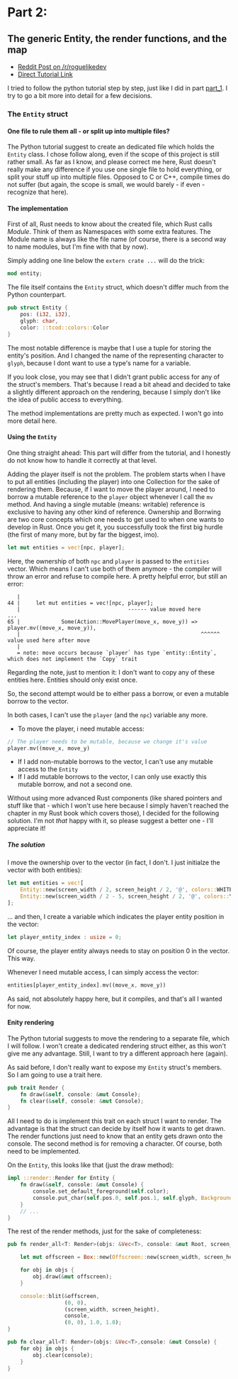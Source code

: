 # Part 2: 
## The generic Entity, the render functions, and the map

- [Reddit Post on /r/roguelikedev](https://www.reddit.com/r/roguelikedev/comments/8twiwa/roguelikedev_does_the_complete_roguelike_tutorial/)
- [Direct Tutorial Link](http://rogueliketutorials.com/libtcod/2)

I tried to follow the python tutorial step by step, just like I did in part [part_1](../part_1). I try to go a bit more into detail for a few decisions.

### The `Entity` struct

#### One file to rule them all - or split up into multiple files?

The Python tutorial suggest to create an dedicated file which holds the `Entity` class. I chose follow along, even if the scope of this project is still rather small. As far as I know, and please correct me here, Rust doesn't really make any difference if you use one single file to hold everything, or split your stuff up into multiple files. Opposed to C or C++, compile times do not suffer (but again, the scope is small, we would barely - if even - recognize that here).

#### The implementation

First of all, Rust needs to know about the created file, which Rust calls _Module_. Think of them as Namespaces with some extra features. The Module name is always like the file name (of course, there is a second way to name modules, but I'm fine with that by now).

Simply adding one line below the `extern crate ...` will do the trick: 

```rust
mod entity; 
```

The file itself contains the `Entity` struct, which doesn't differ much from the Python counterpart.

```rust
pub struct Entity {
    pos: (i32, i32),
    glyph: char,
    color: ::tcod::colors::Color
}
```

The most notable difference is maybe that I use a tuple for storing the entity's position. And I changed the name of the representing character to `glyph`, because I dont want to use a type's name for a variable.

If you look close, you may see that I didn't grant public access for any of the struct's members. That's because I read a bit ahead and decided to take a slightly different approach on the rendering, because I simply don't like the idea of public access to everything.

The method implementations are pretty much as expected. I won't go into more detail here. 

#### Using the `Entity`

One thing straight ahead: This part will differ from the tutorial, and I honestly do not know how to handle it correctly at that level. 

Adding the player itself is not the problem. The problem starts when I have to put all entities (including the player) into one Collection for the sake of rendering them. Because, if I want to move the player around, I need to borrow a mutable reference to the `player` object whenever I call the `mv` method. And having a single mutable (means: writable) reference is exclusive to having any other kind of reference. Ownership and Borrwing are two core concepts which one needs to get used to when one wants to develop in Rust. Once you get it, you successfully took the first big hurdle (the first of many more, but by far the biggest, imo).

```rust
let mut entities = vec![npc, player];
```

Here, the ownership of both `npc` and `player` is passed to the `entities` vector. Which means I can't use both of them anymore - the compiler will throw an error and refuse to compile here. A pretty helpful error, but still an error:

```
   |
44 |     let mut entities = vec![npc, player];
   |                                  ------ value moved here
...
65 |             Some(Action::MovePlayer(move_x, move_y)) => player.mv((move_x, move_y)),
   |                                                         ^^^^^^ value used here after move
   |
   = note: move occurs because `player` has type `entity::Entity`, which does not implement the `Copy` trait
```

Regarding the note, just to mention it: I don't want to copy any of these entities here. Entities should only exist once.

So, the second attempt would be to either pass a borrow, or even a mutable borrow to the vector.

In both cases, I can't use the `player` (and the `npc`) variable any more.   
- To move the player, i need mutable access:  
```rust
// The player needs to be mutable, because we change it's value
player.mv((move_x, move_y)
``` 
- If I add non-mutable borrows to the vector, I can't use any mutable access to the `Entity`
- If I add mutable borrows to the vector, I can only use exactly this mutable borrow, and not a second one.

Without using more advanced Rust components (like shared pointers and stuff like that - which I won't use here because I simply haven't reached the chapter in my Rust book which covers those), I decided for the following solution. I'm not _that_ happy with it, so please suggest a better one - I'll appreciate it!

##### The solution

I move the ownership over to the vector (in fact, I don't. I just initialze the vector with both entities):

```rust
let mut entities = vec![
    Entity::new(screen_width / 2, screen_height / 2, '@', colors::WHITE),
    Entity::new(screen_width / 2 - 5, screen_height / 2, '@', colors::YELLOW),
];
```

... and then, I create a variable which indicates the player entity position in the vector:

```rust
let player_entity_index : usize = 0;
```

Of course, the player entity always needs to stay on position 0 in the vector. This way.

Whenever I need mutable access, I can simply access the vector:

```rust
entities[player_entity_index].mv((move_x, move_y))
```

As said, not absolutely happy here, but it compiles, and that's all I wanted for now.

#### Enity rendering

The Python tutorial suggests to move the rendering to a separate file, which I will follow. I won't create a dedicated rendering struct either, as this won't give me any advantage. Still, I want to try a different approach here (again). 

As said before, I don't really want to expose my `Entity` struct's members. So I am going to use a trait here.

```rust
pub trait Render {
    fn draw(&self, console: &mut Console);
    fn clear(&self, console: &mut Console);
}

```

All I need to do is implement this trait on each struct I want to render. The advantage is that the struct can decide by itself how it wants to get drawn. The render functions just need to know that an entity gets drawn onto the console. The second method is for removing a character. Of course, both need to be implemented.

On the `Entity`, this looks like that (just the draw method):

```rust
impl ::render::Render for Entity {
    fn draw(&self, console: &mut Console) {
        console.set_default_foreground(self.color);
        console.put_char(self.pos.0, self.pos.1, self.glyph, BackgroundFlag::None);
    }
    // ...
}
```

The rest of the render methods, just for the sake of completeness:

```rust
pub fn render_all<T: Render>(objs: &Vec<T>, console: &mut Root, screen_width: i32, screen_height: i32) {

    let mut offscreen = Box::new(Offscreen::new(screen_width, screen_height));

    for obj in objs {
        obj.draw(&mut offscreen);
    }

    console::blit(&offscreen,
                  (0, 0),
                  (screen_width, screen_height),
                  console,
                  (0, 0), 1.0, 1.0);
}

pub fn clear_all<T: Render>(objs: &Vec<T>,console: &mut Console) {
    for obj in objs {
        obj.clear(console);
    }
}
```